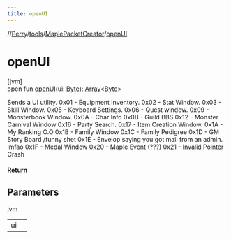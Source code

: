```yaml
---
title: openUI
---
```

//[Perry](../../../index.html)/[tools](../index.html)/[MaplePacketCreator](index.html)/[openUI](open-u-i.html)



# openUI



[jvm]\
open fun [openUI](open-u-i.html)(ui: [Byte](https://kotlinlang.org/api/latest/jvm/stdlib/kotlin/-byte/index.html)): [Array](https://kotlinlang.org/api/latest/jvm/stdlib/kotlin/-array/index.html)&lt;[Byte](https://kotlinlang.org/api/latest/jvm/stdlib/kotlin/-byte/index.html)&gt;



Sends a UI utility. 0x01 - Equipment Inventory. 0x02 - Stat Window. 0x03 - Skill Window. 0x05 - Keyboard Settings. 0x06 - Quest window. 0x09 - Monsterbook Window. 0x0A - Char Info 0x0B - Guild BBS 0x12 - Monster Carnival Window 0x16 - Party Search. 0x17 - Item Creation Window. 0x1A - My Ranking O.O 0x1B - Family Window 0x1C - Family Pedigree 0x1D - GM Story Board /funny shet 0x1E - Envelop saying you got mail from an admin. lmfao 0x1F - Medal Window 0x20 - Maple Event (???) 0x21 - Invalid Pointer Crash



#### Return



## Parameters


jvm

| | |
|---|---|
| ui |  |





